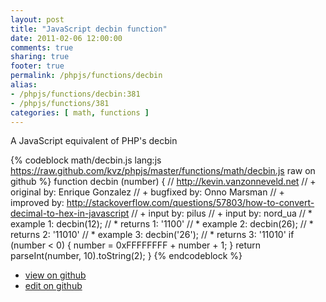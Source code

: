 ```yaml
---
layout: post
title: "JavaScript decbin function"
date: 2011-02-06 12:00:00
comments: true
sharing: true
footer: true
permalink: /phpjs/functions/decbin
alias:
- /phpjs/functions/decbin:381
- /phpjs/functions/381
categories: [ math, functions ]
---
```

A JavaScript equivalent of PHP's decbin
<!-- more -->
{% codeblock math/decbin.js lang:js https://raw.github.com/kvz/phpjs/master/functions/math/decbin.js raw on github %}
function decbin (number) {
    // http://kevin.vanzonneveld.net
    // +   original by: Enrique Gonzalez
    // +   bugfixed by: Onno Marsman
    // +   improved by: http://stackoverflow.com/questions/57803/how-to-convert-decimal-to-hex-in-javascript
    // +   input by: pilus
    // +   input by: nord_ua
    // *     example 1: decbin(12);
    // *     returns 1: '1100'
    // *     example 2: decbin(26);
    // *     returns 2: '11010'
    // *     example 3: decbin('26');
    // *     returns 3: '11010'
    if (number < 0) {
        number = 0xFFFFFFFF + number + 1;
    }
    return parseInt(number, 10).toString(2);
}
{% endcodeblock %}
<ul>
 <li><a href="https://github.com/kvz/phpjs/blob/master/functions/math/decbin.js">view on github</a></li>
 <li><a href="https://github.com/kvz/phpjs/edit/master/functions/math/decbin.js">edit on github</a></li>
</ul>
